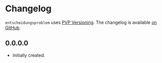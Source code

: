 # Changelog

`entscheidungsproblem` uses [PVP Versioning][1].
The changelog is available [on GitHub][2].

## 0.0.0.0

* Initially created.

[1]: https://pvp.haskell.org
[2]: https://github.com/jul1u5/entscheidungsproblem/releases
